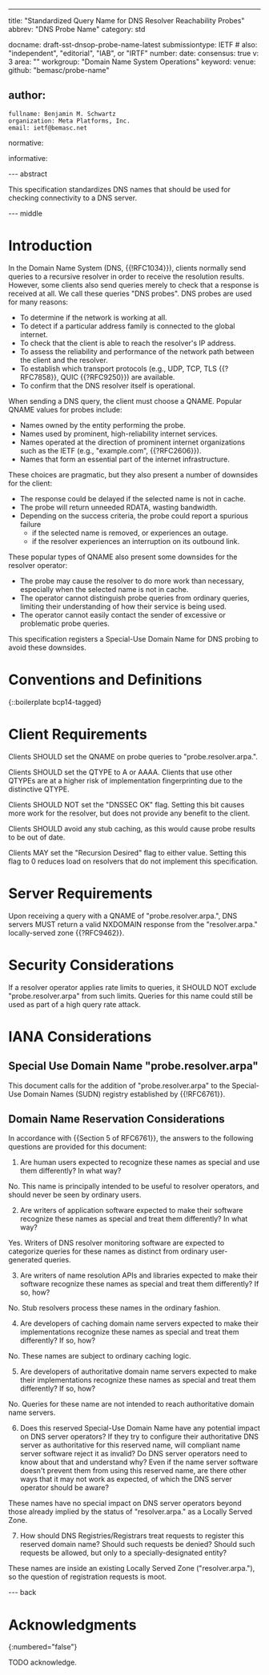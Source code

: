 ---
title: "Standardized Query Name for DNS Resolver Reachability Probes"
abbrev: "DNS Probe Name"
category: std

docname: draft-sst-dnsop-probe-name-latest
submissiontype: IETF  # also: "independent", "editorial", "IAB", or "IRTF"
number:
date:
consensus: true
v: 3
area: ""
workgroup: "Domain Name System Operations"
keyword:
venue:
  github: "bemasc/probe-name"

author:
 -
    fullname: Benjamin M. Schwartz
    organization: Meta Platforms, Inc.
    email: ietf@bemasc.net

normative:

informative:


--- abstract

This specification standardizes DNS names that should be used for checking connectivity to a DNS server.


--- middle

# Introduction

In the Domain Name System (DNS, {{!RFC1034}}), clients normally send queries to a recursive resolver in order to receive the resolution results.  However, some clients also send queries merely to check that a response is received at all.  We call these queries "DNS probes".  DNS probes are used for many reasons:

* To determine if the network is working at all.
* To detect if a particular address family is connected to the global internet.
* To check that the client is able to reach the resolver's IP address.
* To assess the reliability and performance of the network path between the client and the resolver.
* To establish which transport protocols (e.g., UDP, TCP, TLS {{?RFC7858}}, QUIC {{?RFC9250}}) are available.
* To confirm that the DNS resolver itself is operational.

When sending a DNS query, the client must choose a QNAME.  Popular QNAME values for probes include:

* Names owned by the entity performing the probe.
* Names used by prominent, high-reliability internet services.
* Names operated at the direction of prominent internet organizations such as the IETF (e.g., "example.com", {{?RFC2606}}).
* Names that form an essential part of the internet infrastructure.

These choices are pragmatic, but they also present a number of downsides for the client:

* The response could be delayed if the selected name is not in cache.
* The probe will return unneeded RDATA, wasting bandwidth.
* Depending on the success criteria, the probe could report a spurious failure
  - if the selected name is removed, or experiences an outage.
  - if the resolver experiences an interruption on its outbound link.

These popular types of QNAME also present some downsides for the resolver operator:

* The probe may cause the resolver to do more work than necessary, especially when the selected name is not in cache.
* The operator cannot distinguish probe queries from ordinary queries, limiting their understanding of how their service is being used.
* The operator cannot easily contact the sender of excessive or problematic probe queries.

This specification registers a Special-Use Domain Name for DNS probing to avoid these downsides.

# Conventions and Definitions

{::boilerplate bcp14-tagged}

# Client Requirements

Clients SHOULD set the QNAME on probe queries to "probe.resolver.arpa.".

Clients SHOULD set the QTYPE to A or AAAA.  Clients that use other QTYPEs are at a higher risk of implementation fingerprinting due to the distinctive QTYPE.

Clients SHOULD NOT set the "DNSSEC OK" flag.  Setting this bit causes more work for the resolver, but does not provide any benefit to the client.

Clients SHOULD avoid any stub caching, as this would cause probe results to be out of date.

Clients MAY set the "Recursion Desired" flag to either value.  Setting this flag to 0 reduces load on resolvers that do not implement this specification.

# Server Requirements

Upon receiving a query with a QNAME of "probe.resolver.arpa.", DNS servers MUST return a valid NXDOMAIN response from the "resolver.arpa." locally-served zone {{?RFC9462}}.

# Security Considerations

If a resolver operator applies rate limits to queries, it SHOULD NOT exclude "probe.resolver.arpa" from such limits.  Queries for this name could still be used as part of a high query rate attack.

# IANA Considerations

## Special Use Domain Name "probe.resolver.arpa"

This document calls for the addition of "probe.resolver.arpa" to the Special-Use Domain Names (SUDN) registry established by {{!RFC6761}}.

## Domain Name Reservation Considerations

In accordance with {{Section 5 of RFC6761}}, the answers to the following questions are provided for this document:

1) Are human users expected to recognize these names as special and use them
differently? In what way?

No.  This name is principally intended to be useful to resolver operators, and should never be seen by ordinary users.

2) Are writers of application software expected to make their software
recognize these names as special and treat them differently? In what way?

Yes.  Writers of DNS resolver monitoring software are expected to categorize queries for these names as distinct from ordinary user-generated queries.

3) Are writers of name resolution APIs and libraries expected to make their
software recognize these names as special and treat them differently? If so, how?

No.  Stub resolvers process these names in the ordinary fashion.

4) Are developers of caching domain name servers expected to make their
implementations recognize these names as special and treat them differently?
If so, how?

No.  These names are subject to ordinary caching logic.

5) Are developers of authoritative domain name servers expected to make their
implementations recognize these names as special and treat them differently?
If so, how?

No.  Queries for these name are not intended to reach authoritative domain name servers.

6) Does this reserved Special-Use Domain Name have any potential impact on
DNS server operators? If they try to configure their authoritative DNS server
as authoritative for this reserved name, will compliant name server software
reject it as invalid? Do DNS server operators need to know about that and
understand why? Even if the name server software doesn't prevent them from
using this reserved name, are there other ways that it may not work as expected,
of which the DNS server operator should be aware?

These names have no special impact on DNS server operators beyond those already implied by the status of "resolver.arpa." as a Locally Served Zone.

7) How should DNS Registries/Registrars treat requests to register this reserved
domain name? Should such requests be denied? Should such requests be allowed,
but only to a specially-designated entity?

These names are inside an existing Locally Served Zone ("resolver.arpa."), so the question of registration requests is moot.

--- back

# Acknowledgments
{:numbered="false"}

TODO acknowledge.
